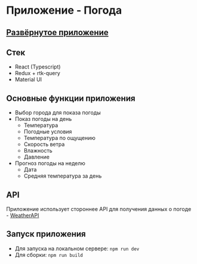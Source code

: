 <h1>Приложение - Погода</h1>

<h2><a href="https://weather-five-omega-52.vercel.app/">Развёрнутое приложение</a></h2>

<h2>Стек</h2>
<ul>
  <li>React (Typescript)</li>
  <li>Redux + rtk-query</li>
  <li>Material UI</li>
</ul>

<h2>Основные функции приложения</h2>
<ul>
  <li>Выбор города для показа погоды</li>
  <li>Показ погоды на день
    <ul>
      <li>Температура</li>
      <li>Погодные условия</li>
      <li>Температура по ощущению</li>
      <li>Скорость ветра</li>
      <li>Влажность</li>
      <li>Давление</li>
    </ul>
  </li>
  <li>Прогноз погоды на неделю 
    <ul>
      <li>Дата</li>
      <li>Средняя температура за день</li>
    </ul>
  </li>
</ul>

<h2>API</h2>
<p>Приложение использует стороннее API для получения данных о погоде - <a href="https://www.weatherapi.com/">WeatherAPI</a></p>

<h2>Запуск приложения</h2>
<ul>
  <li>
    Для запуска на локальном сервере: <code>npm run dev</code>
  </li>
  <li>
    Для сборки: <code>npm run build</code>
